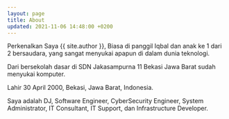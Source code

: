 ```yaml
---
layout: page
title: About
updated: 2021-11-06 14:48:00 +0200
---
```


Perkenalkan Saya {{ site.author }}, Biasa di panggil Iqbal dan anak ke 1 dari 2 bersaudara, yang sangat menyukai apapun di dalam dunia teknologi. 

Dari bersekolah dasar di SDN Jakasampurna 11 Bekasi Jawa Barat sudah menyukai komputer.

Lahir 30 April 2000, Bekasi, Jawa Barat, Indonesia.

Saya adalah DJ, Software Engineer, CyberSecurity Engineer, System Administrator, IT Consultant, IT Support, dan Infrastructure Developer.


